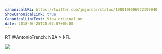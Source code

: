 ```yaml
---
canonicalURL: https://twitter.com/jmjordan/status/1000106006922199040
ShowCanonicalLink: true
CanonicalLinkText: View original on
date: 2018-05-25T20:07:07+00:00
---
```

RT @AntonioFrench: NBA &gt; NFL

![](/images/1000106006922199040-yOKQT17_0U-7YohZ.jpg)